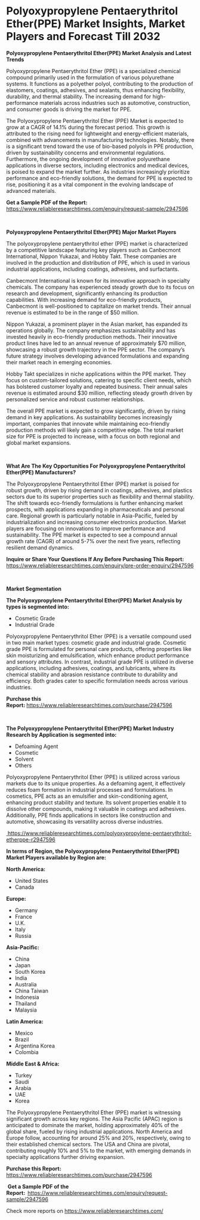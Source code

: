 <p><h1>Polyoxypropylene Pentaerythritol Ether(PPE) Market Insights, Market Players and Forecast Till 2032</h1></p><p><strong>Polyoxypropylene Pentaerythritol Ether(PPE) Market Analysis and Latest Trends</strong></p>
<p><p>Polyoxypropylene Pentaerythritol Ether (PPE) is a specialized chemical compound primarily used in the formulation of various polyurethane systems. It functions as a polyether polyol, contributing to the production of elastomers, coatings, adhesives, and sealants, thus enhancing flexibility, durability, and thermal stability. The increasing demand for high-performance materials across industries such as automotive, construction, and consumer goods is driving the market for PPE.</p><p>The Polyoxypropylene Pentaerythritol Ether (PPE) Market is expected to grow at a CAGR of 14.1% during the forecast period. This growth is attributed to the rising need for lightweight and energy-efficient materials, combined with advancements in manufacturing technologies. Notably, there is a significant trend toward the use of bio-based polyols in PPE production, driven by sustainability concerns and environmental regulations. Furthermore, the ongoing development of innovative polyurethane applications in diverse sectors, including electronics and medical devices, is poised to expand the market further. As industries increasingly prioritize performance and eco-friendly solutions, the demand for PPE is expected to rise, positioning it as a vital component in the evolving landscape of advanced materials.</p></p>
<p><strong>Get a Sample PDF of the Report:&nbsp;</strong> <a href="https://www.reliableresearchtimes.com/enquiry/request-sample/2947596?utm_campaign=2117&utm_medium=2&utm_source=Github&utm_content=ia&utm_term=12032025&utm_id=polyoxypropylene-pentaerythritol-etherppe">https://www.reliableresearchtimes.com/enquiry/request-sample/2947596</a></p>
<p>&nbsp;</p>
<p><strong>Polyoxypropylene Pentaerythritol Ether(PPE) Major Market Players</strong></p>
<p><p>The polyoxypropylene pentaerythritol ether (PPE) market is characterized by a competitive landscape featuring key players such as Canbecmont International, Nippon Yukazai, and Hobby Takt. These companies are involved in the production and distribution of PPE, which is used in various industrial applications, including coatings, adhesives, and surfactants.</p><p>Canbecmont International is known for its innovative approach in specialty chemicals. The company has experienced steady growth due to its focus on research and development, significantly enhancing its production capabilities. With increasing demand for eco-friendly products, Canbecmont is well-positioned to capitalize on market trends. Their annual revenue is estimated to be in the range of $50 million.</p><p>Nippon Yukazai, a prominent player in the Asian market, has expanded its operations globally. The company emphasizes sustainability and has invested heavily in eco-friendly production methods. Their innovative product lines have led to an annual revenue of approximately $70 million, showcasing a robust growth trajectory in the PPE sector. The company’s future strategy involves developing advanced formulations and expanding their market reach in emerging economies.</p><p>Hobby Takt specializes in niche applications within the PPE market. They focus on custom-tailored solutions, catering to specific client needs, which has bolstered customer loyalty and repeated business. Their annual sales revenue is estimated around $30 million, reflecting steady growth driven by personalized service and robust customer relationships.</p><p>The overall PPE market is expected to grow significantly, driven by rising demand in key applications. As sustainability becomes increasingly important, companies that innovate while maintaining eco-friendly production methods will likely gain a competitive edge. The total market size for PPE is projected to increase, with a focus on both regional and global market expansions.</p></p>
<p>&nbsp;</p>
<p><strong>What Are The Key Opportunities For Polyoxypropylene Pentaerythritol Ether(PPE) Manufacturers?</strong></p>
<p><p>The Polyoxypropylene Pentaerythritol Ether (PPE) market is poised for robust growth, driven by rising demand in coatings, adhesives, and plastics sectors due to its superior properties such as flexibility and thermal stability. The shift towards eco-friendly formulations is further enhancing market prospects, with applications expanding in pharmaceuticals and personal care. Regional growth is particularly notable in Asia-Pacific, fueled by industrialization and increasing consumer electronics production. Market players are focusing on innovations to improve performance and sustainability. The PPE market is expected to see a compound annual growth rate (CAGR) of around 5-7% over the next five years, reflecting resilient demand dynamics.</p></p>
<p><strong>Inquire or Share Your Questions If Any Before Purchasing This Report:</strong> <a href="https://www.reliableresearchtimes.com/enquiry/pre-order-enquiry/2947596?utm_campaign=2117&utm_medium=2&utm_source=Github&utm_content=ia&utm_term=12032025&utm_id=polyoxypropylene-pentaerythritol-etherppe">https://www.reliableresearchtimes.com/enquiry/pre-order-enquiry/2947596</a></p>
<p>&nbsp;</p>
<p><strong>Market Segmentation</strong></p>
<p><strong>The Polyoxypropylene Pentaerythritol Ether(PPE) Market Analysis by types is segmented into:</strong></p>
<p><ul><li>Cosmetic Grade</li><li>Industrial Grade</li></ul></p>
<p><p>Polyoxypropylene Pentaerythritol Ether (PPE) is a versatile compound used in two main market types: cosmetic grade and industrial grade. Cosmetic grade PPE is formulated for personal care products, offering properties like skin moisturizing and emulsification, which enhance product performance and sensory attributes. In contrast, industrial grade PPE is utilized in diverse applications, including adhesives, coatings, and lubricants, where its chemical stability and abrasion resistance contribute to durability and efficiency. Both grades cater to specific formulation needs across various industries.</p></p>
<p><strong>Purchase this Report:&nbsp;</strong><a href="https://www.reliableresearchtimes.com/purchase/2947596?utm_campaign=2117&utm_medium=2&utm_source=Github&utm_content=ia&utm_term=12032025&utm_id=polyoxypropylene-pentaerythritol-etherppe">https://www.reliableresearchtimes.com/purchase/2947596</a></p>
<p>&nbsp;</p>
<p><strong>The Polyoxypropylene Pentaerythritol Ether(PPE) Market Industry Research by Application is segmented into:</strong></p>
<p><ul><li>Defoaming Agent</li><li>Cosmetic</li><li>Solvent</li><li>Others</li></ul></p>
<p><p>Polyoxypropylene Pentaerythritol Ether (PPE) is utilized across various markets due to its unique properties. As a defoaming agent, it effectively reduces foam formation in industrial processes and formulations. In cosmetics, PPE acts as an emulsifier and skin-conditioning agent, enhancing product stability and texture. Its solvent properties enable it to dissolve other compounds, making it valuable in coatings and adhesives. Additionally, PPE finds applications in sectors like construction and automotive, showcasing its versatility across diverse industries.</p></p>
<p><a href="https://www.reliableresearchtimes.com/polyoxypropylene-pentaerythritol-etherppe-r2947596?utm_campaign=2117&utm_medium=2&utm_source=Github&utm_content=ia&utm_term=12032025&utm_id=polyoxypropylene-pentaerythritol-etherppe">&nbsp;https://www.reliableresearchtimes.com/polyoxypropylene-pentaerythritol-etherppe-r2947596</a></p>
<p><strong>In terms of Region, the Polyoxypropylene Pentaerythritol Ether(PPE) Market Players available by Region are:</strong></p>
<p>
    <p> <strong> North America: </strong>
        <ul>
            <li>United States</li>
            <li>Canada</li>
        </ul>
        </p> 
    <p> <strong> Europe: </strong>
        <ul>
            <li>Germany</li>
            <li>France</li>
            <li>U.K.</li>
            <li>Italy</li>
            <li>Russia</li>
        </ul>
        </p> 
    <p> <strong> Asia-Pacific: </strong>
        <ul>
            <li>China</li>
            <li>Japan</li>
            <li>South Korea</li>
            <li>India</li>
            <li>Australia</li>
            <li>China Taiwan</li>
            <li>Indonesia</li>
            <li>Thailand</li>
            <li>Malaysia</li>
        </ul>
        </p> 
    <p> <strong> Latin America: </strong>
        <ul>
            <li>Mexico</li>
            <li>Brazil</li>
            <li>Argentina Korea</li>
            <li>Colombia</li>
        </ul>
        </p> 
    <p> <strong> Middle East & Africa: </strong>
        <ul>
            <li>Turkey</li>
            <li>Saudi</li>
            <li>Arabia</li>
            <li>UAE</li>
            <li>Korea</li>
        </ul>
    </p>
    </p>
<p><p>The Polyoxypropylene Pentaerythritol Ether (PPE) market is witnessing significant growth across key regions. The Asia Pacific (APAC) region is anticipated to dominate the market, holding approximately 40% of the global share, fueled by rising industrial applications. North America and Europe follow, accounting for around 25% and 20%, respectively, owing to their established chemical sectors. The USA and China are pivotal, contributing roughly 10% and 5% to the market, with emerging demands in specialty applications further driving expansion.</p></p>
<p><strong>Purchase this Report: </strong><a href="https://www.reliableresearchtimes.com/purchase/2947596?utm_campaign=2117&utm_medium=2&utm_source=Github&utm_content=ia&utm_term=12032025&utm_id=polyoxypropylene-pentaerythritol-etherppe">https://www.reliableresearchtimes.com/purchase/2947596</a></p>
<p>&nbsp;<strong>Get a Sample PDF of the Report:&nbsp;&nbsp;</strong><a href="https://www.reliableresearchtimes.com/enquiry/request-sample/2947596?utm_campaign=2117&utm_medium=2&utm_source=Github&utm_content=ia&utm_term=12032025&utm_id=polyoxypropylene-pentaerythritol-etherppe">https://www.reliableresearchtimes.com/enquiry/request-sample/2947596</a></p>
<p><strong></strong></p>
<p>Check more reports on <a href="https://www.reliableresearchtimes.com/?utm_campaign=2117&utm_medium=2&utm_source=Github&utm_content=ia&utm_term=12032025&utm_id=polyoxypropylene-pentaerythritol-etherppe">https://www.reliableresearchtimes.com/</a></p>